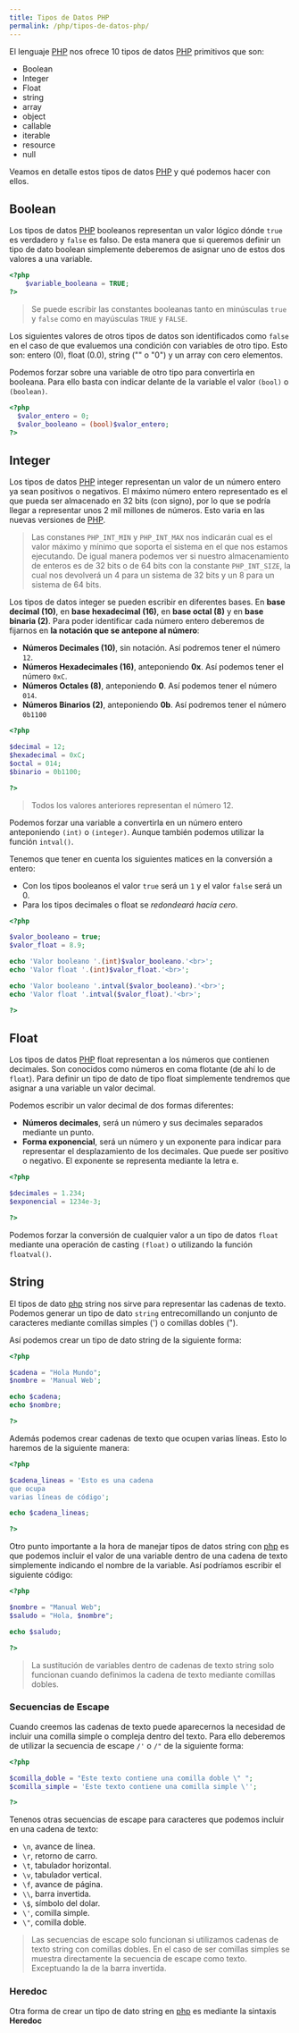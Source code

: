 ```yaml
---
title: Tipos de Datos PHP
permalink: /php/tipos-de-datos-php/
---
```


El lenguaje [PHP][PHP] nos ofrece 10 tipos de datos [PHP][PHP] primitivos que son:

* Boolean
* Integer
* Float
* string
* array
* object
* callable
* iterable
* resource
* null

Veamos en detalle estos tipos de datos [PHP][PHP] y qué podemos hacer con ellos.

## Boolean
Los tipos de datos [PHP][PHP] booleanos representan un valor lógico dónde `true` es verdadero y `false` es falso. De esta manera que si queremos definir un tipo de dato boolean simplemente deberemos de asignar uno de estos dos valores a una variable.

~~~php
<?php
    $variable_booleana = TRUE;
?>
~~~

> Se puede escribir las constantes booleanas tanto en minúsculas `true` y `false` como en mayúsculas `TRUE` y `FALSE`.

Los siguientes valores de otros tipos de datos son identificados como `false` en el caso de que evaluemos una condición con variables de otro tipo. Esto son: entero (0), float (0.0), string ("" o "0") y un array con cero elementos.

Podemos forzar sobre una variable de otro tipo para convertirla en booleana. Para ello basta con indicar delante de la variable el valor `(bool)` o `(boolean)`.

~~~php
<?php
  $valor_entero = 0;
  $valor_booleano = (bool)$valor_entero;
?>
~~~

## Integer
Los tipos de datos [PHP][PHP] integer representan un valor de un número entero ya sean positivos o negativos. El máximo número entero representado es el que pueda ser almacenado en 32 bits (con signo), por lo que se podría llegar a representar unos 2 mil millones de números. Esto varia en las nuevas versiones de [PHP][PHP].

> Las constanes `PHP_INT_MIN` y `PHP_INT_MAX` nos indicarán cual es el valor máximo y mínimo que soporta el sistema en el que nos estamos ejecutando. De igual manera podemos ver si nuestro almacenamiento de enteros es de 32 bits o de 64 bits con la constante `PHP_INT_SIZE`, la cual nos devolverá un 4 para un sistema de 32 bits y un 8 para un sistema de 64 bits.

Los tipos de datos integer se pueden escribir en diferentes bases. En **base decimal (10)**, en **base hexadecimal (16)**, en **base octal (8)** y en **base binaria (2)**. Para poder identificar cada número entero deberemos de fijarnos en **la notación que se antepone al número**:

* **Números Decimales (10)**, sin notación. Así podremos tener el número `12`.
* **Números Hexadecimales (16)**, anteponiendo **0x**. Así podemos tener el número `0xC`.
* **Números Octales (8)**, anteponiendo **0**. Así podemos tener el número `014`.
* **Números Binarios (2)**, anteponiendo **0b**. Así podremos tener el número `0b1100`

~~~php
<?php

$decimal = 12;
$hexadecimal = 0xC;
$octal = 014;
$binario = 0b1100;

?>
~~~

> Todos los valores anteriores representan el número 12.

Podemos forzar una variable a convertirla en un número entero anteponiendo `(int)` o `(integer)`. Aunque también podemos utilizar la función `intval()`.

Tenemos que tener en cuenta los siguientes matices en la conversión a entero:

* Con los tipos booleanos el valor `true` será un `1` y el valor `false` será un 0.
* Para los tipos decimales o float se *redondeará hacía cero*.

~~~php
<?php

$valor_booleano = true;
$valor_float = 8.9;

echo 'Valor booleano '.(int)$valor_booleano.'<br>';
echo 'Valor float '.(int)$valor_float.'<br>';

echo 'Valor booleano '.intval($valor_booleano).'<br>';
echo 'Valor float '.intval($valor_float).'<br>';

?>
~~~

## Float
Los tipos de datos [PHP][PHP] float representan a los números que contienen decimales. Son conocidos como números en coma flotante (de ahí lo de `float`). Para definir un tipo de dato de tipo float simplemente tendremos que asignar a una variable un valor decimal.

Podemos escribir un valor decimal de dos formas diferentes:

* **Números decimales**, será un número y sus decimales separados mediante un punto.
* **Forma exponencial**, será un número y un exponente para indicar para representar el desplazamiento de los decimales. Que puede ser positivo o negativo. El exponente se representa mediante la letra e.

~~~php
<?php

$decimales = 1.234; 
$exponencial = 1234e-3; 

?>
~~~

Podemos forzar la conversión de cualquier valor a un tipo de datos `float` mediante una operación de casting `(float)` o utilizando la función `floatval()`.

## String
El tipos de dato [php][php] string nos sirve para representar las cadenas de texto. Podemos generar un tipo de dato `string` entrecomillando un conjunto de caracteres mediante comillas simples (') o comillas dobles (").

Así podemos crear un tipo de dato string de la siguiente forma:

~~~php
<?php

$cadena = "Hola Mundo";
$nombre = 'Manual Web';

echo $cadena;
echo $nombre;

?>
~~~

Además podemos crear cadenas de texto que ocupen varias líneas. Esto lo haremos de la siguiente manera:

~~~php
<?php

$cadena_lineas = 'Esto es una cadena
que ocupa
varias líneas de código';

echo $cadena_lineas;

?>
~~~

Otro punto importante a la hora de manejar tipos de datos string con [php][php] es que podemos incluir el valor de una variable dentro de una cadena de texto simplemente indicando el nombre de la variable. Así podríamos escribir el siguiente código:

~~~php
<?php

$nombre = "Manual Web";
$saludo = "Hola, $nombre";

echo $saludo;

?>
~~~

> La sustitución de variables dentro de cadenas de texto string solo funcionan cuando definimos la cadena de texto mediante comillas dobles.

### Secuencias de Escape

Cuando creemos las cadenas de texto puede aparecernos la necesidad de incluir una comilla simple o compleja dentro del texto. Para ello deberemos de utilizar la secuencia de escape `/'` o `/"` de la siguiente forma:

~~~php
<?php

$comilla_doble = "Este texto contiene una comilla doble \" ";
$comilla_simple = 'Este texto contiene una comilla simple \'';

?>
~~~

Tenenos otras secuencias de escape para caracteres que podemos incluir en una cadena de texto:

* `\n`, avance de línea.
* `\r`, retorno de carro.
* `\t`, tabulador horizontal.
* `\v`, tabulador vertical.
* `\f`, avance de página.
* `\\`, barra invertida.
* `\$`, símbolo del dolar.
* `\'`, comilla simple.
* `\"`, comilla doble.

> Las secuencias de escape solo funcionan si utilizamos cadenas de texto string con comillas dobles. En el caso de ser comillas simples se muestra directamente la secuencia de escape como texto. Exceptuando la de la barra invertida.

### Heredoc
Otra forma de crear un tipo de dato string en [php][php] es mediante la sintaxis **Heredoc**


[PHP]: {{site.url}}/php/